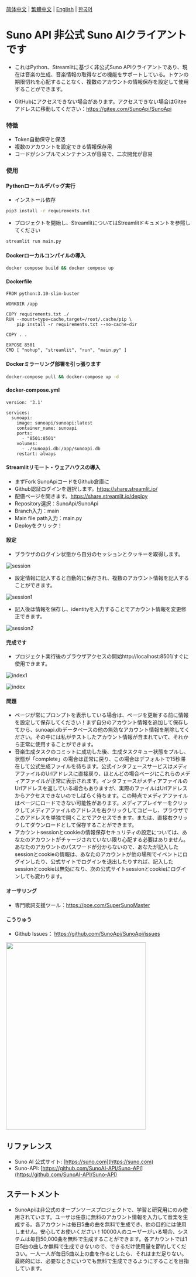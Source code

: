 [简体中文](README_ZH.md) | [繁體中文](README_TC.md) | [English](README.md) | [한국어](README_KR.md)

# Suno API 非公式 Suno AIクライアントです

- これはPython、Streamlitに基づく非公式Suno APIクライアントであり、現在は音楽の生成、音楽情報の取得などの機能をサポートしている。トケンの期限切れを心配することなく、複数のアカウントの情報保存を設定して使用することができます。

- GitHubにアクセスできない場合があります。アクセスできない場合はGiteeアドレスに移動してください：https://gitee.com/SunoApi/SunoApi

### 特徴

- Token自動保守と保活
- 複数のアカウントを設定できる情報保存用
- コードがシンプルでメンテナンスが容易で、二次開発が容易

### 使用

#### Pythonローカルデバッグ実行

- インストール依存

```bash
pip3 install -r requirements.txt
```

- プロジェクトを開始し、StreamlitについてはStreamlitドキュメントを参照してください

```bash
streamlit run main.py
```

#### Dockerローカルコンパイルの導入

```bash
docker compose build && docker compose up
```

#### Dockerfile

```docker
FROM python:3.10-slim-buster

WORKDIR /app

COPY requirements.txt ./
RUN --mount=type=cache,target=/root/.cache/pip \
    pip install -r requirements.txt --no-cache-dir

COPY . .

EXPOSE 8501
CMD [ "nohup", "streamlit", "run", "main.py" ]
```

#### Dockerミラーリング部署を引っ張ります

```bash
docker-compose pull && docker-compose up -d
```

#### docker-compose.yml

```docker
version: '3.1'

services:
  sunoapi:
    image: sunoapi/sunoapi:latest
    container_name: sunoapi
    ports:
      - "8501:8501"
    volumes:
      - ./sunoapi.db:/app/sunoapi.db
    restart: always
```


#### Streamlitリモート・ウェアハウスの導入

- まずFork SunoApiコードをGithub倉庫に
- Github認証ログインを選択します。https://share.streamlit.io/
- 配備ページを開きます。https://share.streamlit.io/deploy
- Repository選択：SunoApi/SunoApi
- Branch入力：main
- Main file path入力：main.py
- Deployをクリック！


#### 設定

- ブラウザのログイン状態から自分のセッションとクッキーを取得します。

![session](https://sunoapi.net/images/session.png)

- 設定情報に記入すると自動的に保存され、複数のアカウント情報を記入することができます。

![session1](https://sunoapi.net/images/session1.png)

- 記入後は情報を保存し、identityを入力することでアカウント情報を変更修正できます。

![session2](https://sunoapi.net/images/session2.png)

#### 完成です

- プロジェクト実行後のブラウザアクセスの開始http://localhost:8501/すぐに使用できます。

![index1](https://sunoapi.net/images/index1.png)

![index](https://sunoapi.net/images/index.png)


#### 問題

- ページが常にプロンプトを表示している場合は、ページを更新する前に情報を設定して保存してください！まず自分のアカウント情報を追加して保存してから、sunoapi.dbデータベースの他の無効なアカウント情報を削除してください。その中には私がテストしたアカウント情報が含まれていて、それから正常に使用することができます。
- 音楽生成タスクのコミットに成功した後、生成タスクキュー状態をプルし、状態が「complete」の場合は正常に戻り、この場合はデフォルトで15秒滞在して公式生成ファイルを待ちます。公式インタフェースサービスはメディアファイルのUrlアドレスに直接戻り、ほとんどの場合ページにこれらのメディアファイルが正常に表示されます。インタフェースがメディアファイルのUrlアドレスを返している場合もありますが、実際のファイルはUrlアドレスからアクセスできないのでしばらく待ちます。この時点でメディアファイルはページにロードできない可能性があります。メディアプレイヤーをクリックしてメディアファイルのアドレスを右クリックしてコピーし、ブラウザでこのアドレスを単独で開くことでアクセスできます。または、直接右クリックしてダウンロードとして保存することができます。
- アカウントsessionとcookieの情報保存セキュリティの設定については、あなたのアカウントがチャージされていない限り心配する必要はありません。あなたのアカウントのパスワードが分からないので、あなたが記入したsessionとcookieの情報は、あなたのアカウントが他の場所でイベントにログインしたり、公式サイトでログインを退出したりすれば、記入したsessionとcookieは無効になり、次の公式サイトsessionとcookieにログインしても変わります。


#### オーサリング

- 専門歌詞支援ツール：https://poe.com/SuperSunoMaster


#### こうりゅう

- Github Issues： https://github.com/SunoApi/SunoApi/issues

<img src="https://sunoapi.net/images/wechat.jpg" width="382px" height="511px" />


## リファレンス

- Suno AI 公式サイト: [https://suno.com](https://suno.com)
- Suno-API: [https://github.com/SunoAI-API/Suno-API](https://github.com/SunoAI-API/Suno-API)


## ステートメント

- SunoApiは非公式のオープンソースプロジェクトで、学習と研究用にのみ使用されています。ユーザは任意に無料のアカウント情報を入力して音楽を生成する。各アカウントは毎日5曲の曲を無料で生成でき、他の目的には使用しません。安心してお使いください！10000人のユーザーがいる場合、システムは毎日50,000曲を無料で生成することができます。各アカウントでは1日5曲の曲しか無料で生成できないので、できるだけ使用量を節約してください。一人一人が毎日5曲以上の曲を作るとしたら、それはまだ足りない。最終的には、必要なときにいつでも無料で生成できるようにすることを目指しています。
